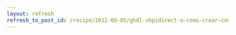 ```yaml
---
layout: refresh
refresh_to_post_id: /recipe/2012-09-05/ghdl-vhpidirect-o-como-crear-compilar-y-ejecutar-un-programa-vhdl-con-llamadas-a-cdigo-c
---
```

